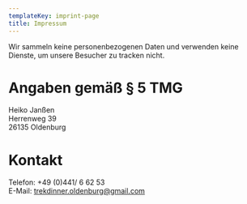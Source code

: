 ```yaml
---
templateKey: imprint-page
title: Impressum
---
```


Wir sammeln keine personenbezogenen Daten und verwenden keine Dienste, um unsere Besucher zu tracken nicht.

# Angaben gemäß § 5 TMG

Heiko Janßen\
Herrenweg 39\
26135 Oldenburg


# Kontakt

Telefon: +49 (0)441/ 6 62 53\
E-Mail: trekdinner.oldenburg@gmail.com